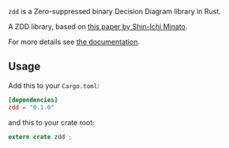 `zdd` is a Zero-suppressed binary Decision Diagram library in Rust.

A ZDD library, based on [this paper by Shin-Ichi Minato][zdd paper].

For more details see [the documentation](doc).

## Usage

Add this to your `Cargo.toml`:

```toml
[dependencies]
zdd = "0.1.0"
```

and this to your crate root:

```rust
extern crate zdd ;
```

[zdd paper]: http://link.springer.com/article/10.1007%2Fs100090100038 (Zero-suppressed BDDs and their applications)
[doc]: http://adrienchampion.bitbucket.org/zdd/zdd/ (zdd documentation)